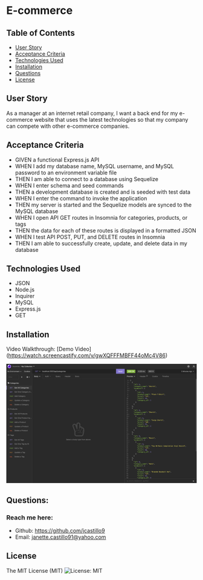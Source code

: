 # E-commerce

## Table of Contents
  * [User Story](#user-story)
  * [Acceptance Criteria](#acceptance-criteria)
  * [Technologies Used](#technologies-used)
  * [Installation](#installation)
  * [Questions](#questions)
  * [License](#license)

## User Story
As a manager at an internet retail company, I want a back end for my e-commerce website that uses the latest technologies so that my company can compete with other e-commerce companies.

## Acceptance Criteria
  * GIVEN a functional Express.js API
  * WHEN I add my database name, MySQL username, and MySQL password to an environment variable file
  * THEN I am able to connect to a database using Sequelize
  * WHEN I enter schema and seed commands
  * THEN a development database is created and is seeded with test data
  * WHEN I enter the command to invoke the application
  * THEN my server is started and the Sequelize models are synced to the MySQL database
  * WHEN I open API GET routes in Insomnia for categories, products, or tags
  * THEN the data for each of these routes is displayed in a formatted JSON
  * WHEN I test API POST, PUT, and DELETE routes in Insomnia
  * THEN I am able to successfully create, update, and delete data in my database

## Technologies Used
  * JSON
  * Node.js
  * Inquirer
  * MySQL
  * Express.js
  * GET

## Installation
 Video Walkthrough: [Demo Video] (<https://watch.screencastify.com/v/gwXQFFFMBFF44oMc4V86>)

 <img src="assets/images/ScreenShot.png"/>
 
 ## Questions:
 ### Reach me here:

  * Github: <https://github.com/jcastillo9>
  * Email: janette.castillo91@yahoo.com

## License
The MIT License (MIT) ![License: MIT](<https://img.shields.io/badge/License-MIT-yellow.svg>)
